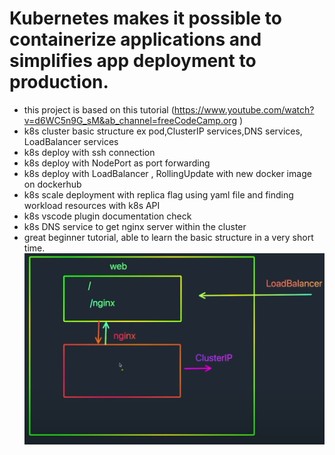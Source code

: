 # Kubernetes makes it possible to containerize applications and simplifies app deployment to production. 
* this project is based on this tutorial (https://www.youtube.com/watch?v=d6WC5n9G_sM&ab_channel=freeCodeCamp.org )
* k8s cluster basic structure ex pod,ClusterIP services,DNS services, LoadBalancer services
* k8s deploy with ssh connection
* k8s deploy with NodePort as port forwarding
* k8s deploy with LoadBalancer , RollingUpdate with new docker image on dockerhub
* k8s scale deployment with replica flag using yaml file and finding workload resources with k8s API
* k8s vscode plugin documentation check
* k8s DNS service to get nginx server within the cluster
* great beginner tutorial, able to learn the basic structure in a very short time.
![system design graph](https://github.com/JIAQI13/k8s-basic/blob/main/k8s-nginx-web%20-system-design.png)
